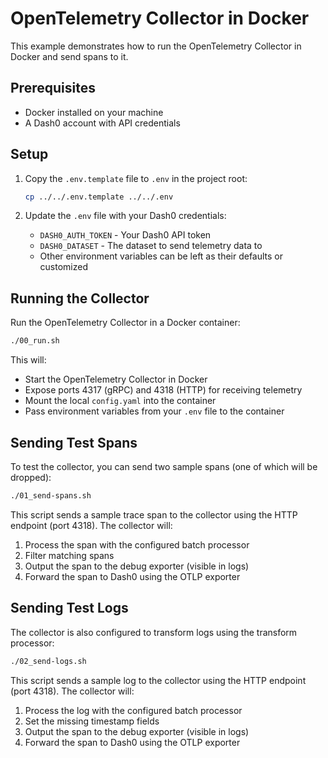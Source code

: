 # OpenTelemetry Collector in Docker

This example demonstrates how to run the OpenTelemetry Collector in Docker and send spans to it.

## Prerequisites

- Docker installed on your machine
- A Dash0 account with API credentials

## Setup

1. Copy the `.env.template` file to `.env` in the project root:
   ```bash
   cp ../../.env.template ../../.env
   ```

2. Update the `.env` file with your Dash0 credentials:
   - `DASH0_AUTH_TOKEN` - Your Dash0 API token
   - `DASH0_DATASET` - The dataset to send telemetry data to
   - Other environment variables can be left as their defaults or customized

## Running the Collector

Run the OpenTelemetry Collector in a Docker container:

```bash
./00_run.sh
```

This will:
- Start the OpenTelemetry Collector in Docker
- Expose ports 4317 (gRPC) and 4318 (HTTP) for receiving telemetry
- Mount the local `config.yaml` into the container
- Pass environment variables from your `.env` file to the container

## Sending Test Spans

To test the collector, you can send two sample spans (one of which will be dropped):

```bash
./01_send-spans.sh
```

This script sends a sample trace span to the collector using the HTTP endpoint (port 4318). The collector will:
1. Process the span with the configured batch processor
2. Filter matching spans
3. Output the span to the debug exporter (visible in logs)
4. Forward the span to Dash0 using the OTLP exporter

## Sending Test Logs

The collector is also configured to transform logs using the transform processor:

```bash
./02_send-logs.sh
```

This script sends a sample log to the collector using the HTTP endpoint (port 4318). The collector will:
1. Process the log with the configured batch processor
2. Set the missing timestamp fields
3. Output the span to the debug exporter (visible in logs)
4. Forward the span to Dash0 using the OTLP exporter
